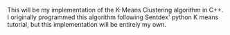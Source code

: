 This will be my implementation of the K-Means Clustering algorithm in C++. I originally programmed this algorithm following Sentdex' python K means tutorial, but this implementation will be entirely my own. 
